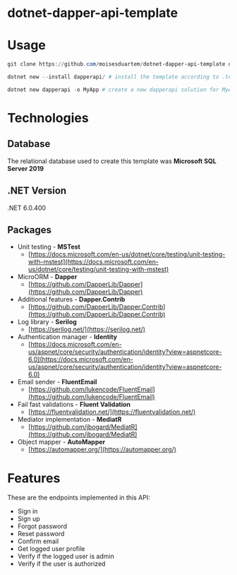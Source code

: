 # dotnet-dapper-api-template

# Usage

```powershell
git clone https://github.com/moisesduartem/dotnet-dapper-api-template dapperapi/

dotnet new --install dapperapi/ # install the template according to .template.config/template.json

dotnet new dapperapi -o MyApp # create a new dapperapi solution for MyApp
```

# Technologies

## Database

The relational database used to create this template was **Microsoft SQL Server 2019**

## .NET Version

.NET 6.0.400

## Packages

- Unit testing - **MSTest**
    - [https://docs.microsoft.com/en-us/dotnet/core/testing/unit-testing-with-mstest](https://docs.microsoft.com/en-us/dotnet/core/testing/unit-testing-with-mstest)
- MicroORM - **Dapper**
    - [https://github.com/DapperLib/Dapper](https://github.com/DapperLib/Dapper)
- Additional features - **Dapper.Contrib**
    - [https://github.com/DapperLib/Dapper.Contrib](https://github.com/DapperLib/Dapper.Contrib)
- Log library - **Serilog**
    - [https://serilog.net/](https://serilog.net/)
- Authentication manager - **Identity**
    - [https://docs.microsoft.com/en-us/aspnet/core/security/authentication/identity?view=aspnetcore-6.0](https://docs.microsoft.com/en-us/aspnet/core/security/authentication/identity?view=aspnetcore-6.0)
- Email sender - **FluentEmail**
    - [https://github.com/lukencode/FluentEmail](https://github.com/lukencode/FluentEmail)
- Fail fast validations - **Fluent Validation**
    - [https://fluentvalidation.net/](https://fluentvalidation.net/)
- Mediator implementation - **MediatR**
    - [https://github.com/jbogard/MediatR](https://github.com/jbogard/MediatR)
- Object mapper - **AutoMapper**
    - [https://automapper.org/](https://automapper.org/)

# Features

These are the endpoints implemented in this API:

- Sign in
- Sign up
- Forgot password
- Reset password
- Confirm email
- Get logged user profile
- Verify if the logged user is admin
- Verify if the user is authorized

